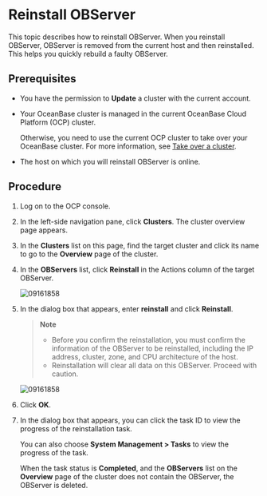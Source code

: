 # Reinstall OBServer

This topic describes how to reinstall OBServer. When you reinstall OBServer, OBServer is removed from the current host and then reinstalled. This helps you quickly rebuild a faulty OBServer.

## Prerequisites

* You have the permission to **Update** a cluster with the current account.

* Your OceanBase cluster is managed in the current OceanBase Cloud Platform (OCP) cluster.

   Otherwise, you need to use the current OCP cluster to take over your OceanBase cluster. For more information, see [Take over a cluster](../1.take-over-a-cluster.md).

* The host on which you will reinstall OBServer is online.

## Procedure

1. Log on to the OCP console.

2. In the left-side navigation pane, click **Clusters**. The cluster overview page appears.

3. In the **Clusters** list on this page, find the target cluster and click its name to go to the **Overview** page of the cluster.

4. In the **OBServers** list, click **Reinstall** in the Actions column of the target OBServer.

   ![09161858](https://obbusiness-private.oss-cn-shanghai.aliyuncs.com/doc/img/ocp/401/%E9%87%8D%E8%A3%85observer2.png)

5. In the dialog box that appears, enter **reinstall** and click **Reinstall**.

   > **Note**
   >
   > * Before you confirm the reinstallation, you must confirm the information of the OBServer to be reinstalled, including the IP address, cluster, zone, and CPU architecture of the host.
   > * Reinstallation will clear all data on this OBServer. Proceed with caution.

   ![09161858](https://obbusiness-private.oss-cn-shanghai.aliyuncs.com/doc/img/ocp/401/%E9%87%8D%E5%90%AFobserver2.png)

6. Click **OK**.

7. In the dialog box that appears, you can click the task ID to view the progress of the reinstallation task.

   You can also choose **System Management > Tasks** to view the progress of the task.

   When the task status is **Completed**, and the **OBServers** list on the **Overview** page of the cluster does not contain the OBServer, the OBServer is deleted.
